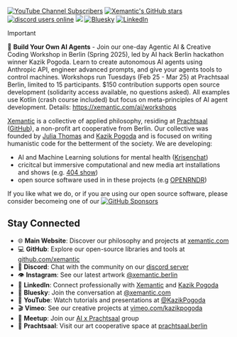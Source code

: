 [<img alt="YouTube Channel Subscribers" src="https://img.shields.io/youtube/channel/subscribers/UCLWGRPqrPBS7CDuaPxODmRQ?&label=YouTube&logo=youtube">](https://www.youtube.com/kazikPogoda)
[<img alt="Xemantic's GitHub stars" src="https://img.shields.io/github/stars/xemantic?logo=github&label=GitHub stars">](https://github.com/orgs/xemantic/repositories)
[<img alt="discord users online" src="https://img.shields.io/discord/811561179280965673?logo=discord&logoColor=white">](https://discord.gg/vQktqqN2Vn)
[<img src="https://img.shields.io/badge/Instagram-E4405F?logo=instagram&logoColor=white" />](https://www.instagram.com/xemantic.berlin)
[![Bluesky](https://img.shields.io/badge/Bluesky-0285FF?logo=bluesky&logoColor=fff)](https://bsky.app/profile/xemantic.com)
[![LinkedIn](https://custom-icon-badges.demolab.com/badge/LinkedIn-0A66C2?logo=linkedin-white&logoColor=fff)](https://linkedin.com/company/xemantic-berlin)

> [!IMPORTANT]
> 🤖 **Build Your Own AI Agents** - Join our one-day Agentic AI & Creative Coding Workshop in Berlin (Spring 2025), led by AI hack Berlin hackathon winner Kazik Pogoda. Learn to create autonomous AI agents using Anthropic API, engineer advanced prompts, and give your agents tools to control machines. Workshops run Tuesdays (Feb 25 - Mar 25) at Prachtsaal Berlin, limited to 15 participants. $150 contribution supports open source development (solidarity access available, no questions asked). All examples use Kotlin (crash course included) but focus on meta-principles of AI agent development. Details: <https://xemantic.com/ai/workshops>

[Xemantic](https://xemantic.com) is a collective of applied philosophy, residing at [Prachtsaal](https://prachtsaal.berlin)
([GitHub](https://github.com/prachtsaal/)),
a non-profit art cooperative from Berlin.
Our collective was founded by [Julia Thomas](https://github.com/uncannyJulia) and [Kazik Pogoda](https://github.com/morisil) and is focused on writing humanistic code for the betterment of the society. We are developing:
* AI and Machine Learning solutions for mental health ([Krisenchat](https://krisenchat.de/))
* cricitcal but immersive computational and new media art installations and shows (e.g. [404 show](https://xemantic.com/404/)) 
* open source software used in in these projects (e.g [OPENRNDR](https://openrndr.org/))

If you like what we do, or if you are using our open source software, please consider becomeing one of our
[<img alt="GitHub Sponsors" src="https://img.shields.io/github/sponsors/xemantic?logo=GitHub-Sponsors">](https://github.com/sponsors/xemantic)

## Stay Connected

- 🌐 **Main Website**: Discover our philosophy and projects at [xemantic.com](https://xemantic.com)
- 💻 **GitHub**: Explore our open-source libraries and tools at [github.com/xemantic](https://github.com/xemantic/)
- 🔷 **Discord**: Chat with the community on our [discord server](https://discord.gg/vQktqqN2Vn)
- 👁 **Instagram**: See our latest artwork [@xemantic.berlin](https://www.instagram.com/xemantic.berlin)
- 💼 **LinkedIn**: Connect professionally with [Xemantic](https://www.linkedin.com/company/xemantic-berlin/) and [Kazik Pogoda](https://www.linkedin.com/in/kpogoda/)
- 🦋 **Bluesky**: Join the conversation at [@xemantic.com](https://bsky.app/profile/xemantic.com)
- 🎥 **YouTube**: Watch tutorials and presentations at [@KazikPogoda](https://www.youtube.com/@KazikPogoda)
- 🎬 **Vimeo**: See our creative projects at [vimeo.com/kazikpogoda](https://vimeo.com/kazikpogoda)
- 👥 **Meetup**: Join our [AI x Prachtsaal](https://www.meetup.com/ai-x-prachtsaal-berlin/) group
- 🎨 **Prachtsaal**: Visit our art cooperative space at [prachtsaal.berlin](https://prachtsaal.berlin)
  
